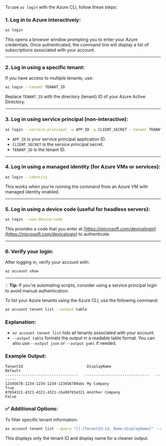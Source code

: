 To use `az login` with the Azure CLI, follow these steps:

### **1. Log in to Azure interactively:**
```bash
az login
```
This opens a browser window prompting you to enter your Azure credentials. Once authenticated, the command line will display a list of subscriptions associated with your account.

---

### **2. Log in using a specific tenant:**
If you have access to multiple tenants, use:
```bash
az login --tenant TENANT_ID
```
Replace `TENANT_ID` with the directory (tenant) ID of your Azure Active Directory.

---

### **3. Log in using service principal (non-interactive):**
```bash
az login --service-principal -u APP_ID -p CLIENT_SECRET --tenant TENANT_ID
```
- `APP_ID` is your service principal application ID.
- `CLIENT_SECRET` is the service principal secret.
- `TENANT_ID` is the tenant ID.

---

### **4. Log in using a managed identity (for Azure VMs or services):**
```bash
az login --identity
```
This works when you're running the command from an Azure VM with managed identity enabled.

---

### **5. Log in using a device code (useful for headless servers):**
```bash
az login --use-device-code
```
This provides a code that you enter at [https://microsoft.com/devicelogin](https://microsoft.com/devicelogin) to authenticate.

---

### **6. Verify your login:**
After logging in, verify your account with:
```bash
az account show
```

---

💡 **Tip:** If you're automating scripts, consider using a service principal login to avoid manual authentication.

To list your Azure tenants using the Azure CLI, use the following command:

```bash
az account tenant list --output table
```

### **Explanation:**
- `az account tenant list` lists all tenants associated with your account.
- `--output table` formats the output in a readable table format. You can also use `--output json` or `--output yaml` if needed.

### **Example Output:**
```
TenantId                             DisplayName                    Default
---------------------------------   -----------------------------   -------
12345678-1234-1234-1234-123456789abc My Company                     True
87654321-4321-4321-4321-cba987654321 Another Company                False
```

### ✅ **Additional Options:**
To filter specific tenant information:
```bash
az account tenant list --query "[].{TenantId:id, Name:displayName}" --output table
```
This displays only the tenant ID and display name for a cleaner output.